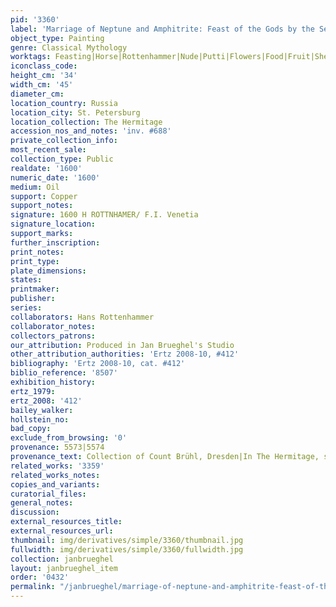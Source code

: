 ```yaml
---
pid: '3360'
label: 'Marriage of Neptune and Amphitrite: Feast of the Gods by the Sea'
object_type: Painting
genre: Classical Mythology
worktags: Feasting|Horse|Rottenhammer|Nude|Putti|Flowers|Food|Fruit|Shells
iconclass_code:
height_cm: '34'
width_cm: '45'
diameter_cm:
location_country: Russia
location_city: St. Petersburg
location_collection: The Hermitage
accession_nos_and_notes: 'inv. #688'
private_collection_info:
most_recent_sale:
collection_type: Public
realdate: '1600'
numeric_date: '1600'
medium: Oil
support: Copper
support_notes:
signature: 1600 H ROTTNHAMER/ F.I. Venetia
signature_location:
support_marks:
further_inscription:
print_notes:
print_type:
plate_dimensions:
states:
printmaker:
publisher:
series:
collaborators: Hans Rottenhammer
collaborator_notes:
collectors_patrons:
our_attribution: Produced in Jan Brueghel's Studio
other_attribution_authorities: 'Ertz 2008-10, #412'
bibliography: 'Ertz 2008-10, cat. #412'
biblio_reference: '8507'
exhibition_history:
ertz_1979:
ertz_2008: '412'
bailey_walker:
hollstein_no:
bad_copy:
exclude_from_browsing: '0'
provenance: 5573|5574
provenance_text: Collection of Count Brühl, Dresden|In The Hermitage, since 1769
related_works: '3359'
related_works_notes:
copies_and_variants:
curatorial_files:
general_notes:
discussion:
external_resources_title:
external_resources_url:
thumbnail: img/derivatives/simple/3360/thumbnail.jpg
fullwidth: img/derivatives/simple/3360/fullwidth.jpg
collection: janbrueghel
layout: janbrueghel_item
order: '0432'
permalink: "/janbrueghel/marriage-of-neptune-and-amphitrite-feast-of-the-gods-by-the-sea"
---
```

